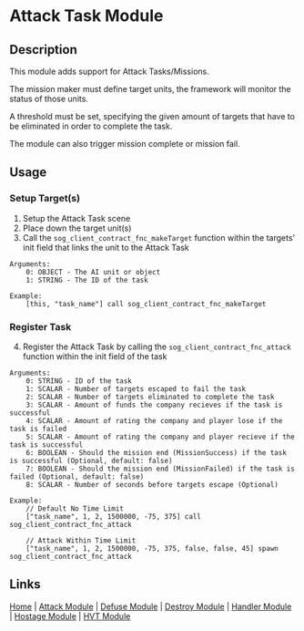 # Attack Task Module

## Description
This module adds support for Attack Tasks/Missions.

The mission maker must define target units, the framework will monitor the status of those units.

A threshold must be set, specifying the given amount of targets that have to be eliminated in order to complete the task.

The module can also trigger mission complete or mission fail.

## Usage
### Setup Target(s)
1. Setup the Attack Task scene
2. Place down the target unit(s)
3. Call the `sog_client_contract_fnc_makeTarget` function within the targets' init field that links the unit to the Attack Task

```sqf
Arguments:
	0: OBJECT - The AI unit or object
	1: STRING - The ID of the task

Example:
	[this, "task_name"] call sog_client_contract_fnc_makeTarget
```

### Register Task
4. Register the Attack Task by calling the `sog_client_contract_fnc_attack` function within the init field of the task

```sqf
Arguments:
	0: STRING - ID of the task
	1: SCALAR - Number of targets escaped to fail the task
	2: SCALAR - Number of targets eliminated to complete the task
	3: SCALAR - Amount of funds the company recieves if the task is successful
	4: SCALAR - Amount of rating the company and player lose if the task is failed
	5: SCALAR - Amount of rating the company and player recieve if the task is successful
	6: BOOLEAN - Should the mission end (MissionSuccess) if the task is successful (Optional, default: false)
	7: BOOLEAN - Should the mission end (MissionFailed) if the task is failed (Optional, default: false)
	8: SCALAR - Number of seconds before targets escape (Optional)

Example:
	// Default No Time Limit
	["task_name", 1, 2, 1500000, -75, 375] call sog_client_contract_fnc_attack

	// Attack Within Time Limit
	["task_name", 1, 2, 1500000, -75, 375, false, false, 45] spawn sog_client_contract_fnc_attack
```

## Links
[Home](framework/index) |
[Attack Module](framework/attack) |
[Defuse Module](framework/defuse) |
[Destroy Module](framework/destroy) |
[Handler Module](framework/handler) |
[Hostage Module](framework/hostage) |
[HVT Module](framework/hvt)